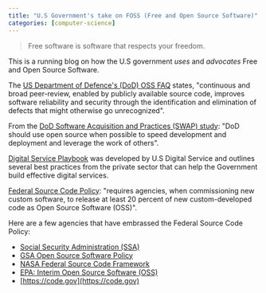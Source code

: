 ```yaml
---
title: "U.S Government's take on FOSS (Free and Open Source Software)"
categories: [computer-science]
---
```


> Free software is software that respects your freedom.

This is a running blog on how the U.S government *uses* and *advocates* Free and Open Source Software.

The [US Department of Defence's (DoD) OSS FAQ](https://dodcio.defense.gov/Open-Source-Software-FAQ/) states, "continuous and broad peer-review, enabled by publicly available source code, improves software reliability and security through the identification and elimination of defects that might otherwise go unrecognized".

From the [DoD Software Acquisition and Practices (SWAP) study](https://innovation.defense.gov/software/): "DoD should use open source when possible to speed development and deployment and leverage the work of others".

[Digital Service Playbook](https://playbook.cio.gov/) was developed by U.S Digital Service and outlines several best practices from the private sector that can help the Government build effective digital services.

[Federal Source Code Policy](https://sourcecode.cio.gov/): "requires agencies, when commissioning new custom software, to release at least 20 percent of new custom-developed code as Open Source Software (OSS)".


Here are a few agencies that have embrassed the Federal Source Code Policy:

- [Social Security Administration (SSA)](https://www.ssa.gov/digitalstrategy/m_16_21_Implementation_Plan.html)
- [GSA Open Source Software Policy](https://www.gsa.gov/directives-library/gsa-open-source-software-oss-policy-21071-cio)
- [NASA Federal Source Code Framework](https://code.nasa.gov/NASA-M-16-21-Framework.pdf)
- [EPA: Interim Open Source Software (OSS)](https://www.epa.gov/open/interim-open-source-software-oss-policy)
- [https://code.gov](https://code.gov)
